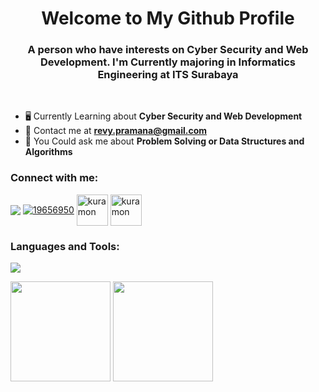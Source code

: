 <h1 align="center">Welcome to My Github Profile</h1>
<h3 align="center">A person who have interests on Cyber Security and Web Development. I'm Currently majoring in Informatics Engineering at ITS Surabaya</h3>
<br>

- 🖥️ Currently Learning about **Cyber Security and Web Development**
- 📧 Contact me at **revy.pramana@gmail.com**
- 🤔 You Could ask me about **Problem Solving or Data Structures and Algorithms**

<h3 align="left">Connect with me:</h3>
<p align="left">
<a href="https://linkedin.com/in/revyprm" target="blank"><img align="center" src="https://skillicons.dev/icons?i=linkedin" /></a>
<a href="https://stackoverflow.com/users/19656950" target="blank"><img align="center" src="https://skillicons.dev/icons?i=stackoverflow" alt="19656950"/></a>
<a href="https://www.hackerrank.com/kuramon" target="blank"><img align="center" src="https://raw.githubusercontent.com/rahuldkjain/github-profile-readme-generator/master/src/images/icons/Social/hackerrank.svg" alt="kuramon" height="50"/></a>
<a href="https://codeforces.com/profile/kuramon" target="blank"><img align="center" src="https://raw.githubusercontent.com/rahuldkjain/github-profile-readme-generator/master/src/images/icons/Social/codeforces.svg" alt="kuramon" height="50"/></a>
</p>

<h3 align="left">Languages and Tools:</h3>
<p align="left">
  <a href="https://skillicons.dev">
    <img src="https://skillicons.dev/icons?i=c,cpp,py,html,css,js,linux,vscode,git" />
  </a>
</p>


<div>
  <img height=160 src="https://github-readme-stats.vercel.app/api?username=revprm&show_icons=true&hide_border=true&bg_color=000000&title_color=8EAAFB&text_color=FFFFFF&icon_color=8EAAFB&hide=issues&border_radius=10"/>
  <img height=160 src="https://github-readme-stats.vercel.app/api/top-langs/?username=revprm&layout=compact&hide_border=true&bg_color=000000&title_color=8EAAFB&text_color=FFFFFF&border_radius=10"/>
</div>
